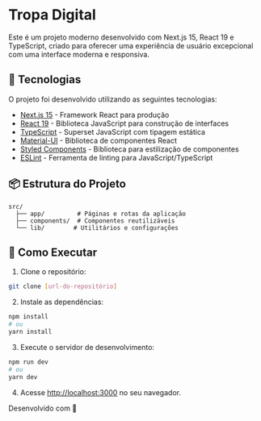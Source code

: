 # Tropa Digital

Este é um projeto moderno desenvolvido com Next.js 15, React 19 e TypeScript, criado para oferecer uma experiência de usuário excepcional com uma interface moderna e responsiva.

## 🚀 Tecnologias

O projeto foi desenvolvido utilizando as seguintes tecnologias:

- [Next.js 15](https://nextjs.org/) - Framework React para produção
- [React 19](https://react.dev/) - Biblioteca JavaScript para construção de interfaces
- [TypeScript](https://www.typescriptlang.org/) - Superset JavaScript com tipagem estática
- [Material-UI](https://mui.com/) - Biblioteca de componentes React
- [Styled Components](https://styled-components.com/) - Biblioteca para estilização de componentes
- [ESLint](https://eslint.org/) - Ferramenta de linting para JavaScript/TypeScript

## 📦 Estrutura do Projeto

```
src/
  ├── app/         # Páginas e rotas da aplicação
  ├── components/  # Componentes reutilizáveis
  └── lib/        # Utilitários e configurações
```

## 🚀 Como Executar

1. Clone o repositório:

```bash
git clone [url-do-repositório]
```

2. Instale as dependências:

```bash
npm install
# ou
yarn install
```

3. Execute o servidor de desenvolvimento:

```bash
npm run dev
# ou
yarn dev
```

4. Acesse [http://localhost:3000](http://localhost:3000) no seu navegador.

Desenvolvido com 💙
